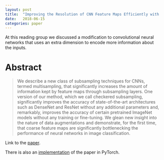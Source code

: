 ```yaml
---
layout: post
title:  "Improving the Resolution of CNN Feature Maps Efficiently with Multisampling"
date:   2018-06-15
categories: paper
---
```


At this reading group we discussed a modification to convolutional neural networks that uses an extra dimension to encode more information about the inputs.

# Abstract

> We describe a new class of subsampling techniques for CNNs, termed multisampling, that significantly increases the amount of information kept by feature maps through subsampling layers. One version of our method, which we call checkered subsampling, significantly improves the accuracy of state-of-the-art architectures such as DenseNet and ResNet without any additional parameters and, remarkably, improves the accuracy of certain pretrained ImageNet models without any training or fine-tuning. We glean new insight into the nature of data augmentations and demonstrate, for the first time, that coarse feature maps are significantly bottlenecking the performance of neural networks in image classification. 


Link to the [paper].

There is also an [implementation][code] of the paper in PyTorch.


[paper]: https://arxiv.org/abs/1805.10766
[code]: https://github.com/ShayanPersonal/checkered-cnn
